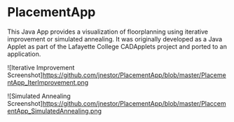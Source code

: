 # PlacementApp
This Java App provides a visualization of floorplanning using iterative improvement or simulated annealing.
It was originally developed as a Java Applet as part of the Lafayette College CADApplets project and ported to an application.

![Iterative Improvement Screenshot]https://github.com/jnestor/PlacementApp/blob/master/PlacementApp_IterImprovement.png

![Simulated Annealing Screenshot]https://github.com/jnestor/PlacementApp/blob/master/PlaccementApp_SimulatedAnnealing.png
